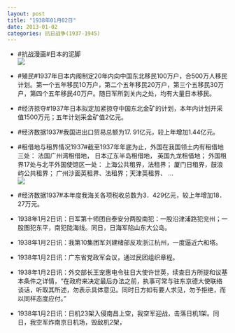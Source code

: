 ```yaml
---
layout: post
title: "1938年01月02日"
date: 2013-01-02
categories: 抗日战争(1937-1945)
---
```


<meta name="referrer" content="no-referrer" />

- #抗战漫画#日本的泥脚 <br/><img src="https://ww4.sinaimg.cn/large/aca367d8jw1e0fiqtbll4j.jpg" />

- #殖民#1937年日本内阁制定20年内向中国东北移民100万户，合500万人移民计划。第一个五年移民1O万户，第二个五年移民20万户，第三个五移民30万户，第四个五年移民40万户。随日军所到关内之处，均有大量日本移民。 

- #经济掠夺#1937年日本拟定加紧掠夺中国东北金矿的计划，本年内计划开采值1500万元；五年计划采金矿值2亿元。 

- #经济数据1937#我国进出口贸易总额为17. 91亿元，较上年增加1.44亿元。 

- #租借地与租界情况1937#截至1937年年底为止，外国在我国领土内有租借地三处： 法国广州湾租借地， 日本辽东半岛租借地， 英国九龙租借地； 外国租界17处与北平外国使馆区一处： 上海公共租界，法租界； 厦门日租界，鼓浪屿公共租界； 广州沙面英租界、法租界；天津英租界、 ...  <br/><img src="https://ww2.sinaimg.cn/large/aca367d8jw1e0fa2rjb22j.jpg" />

- #经济数据1937#本年度我海关各项税收总数为3．429亿元，较上年增加18．27万元。 

- 1938年1月2日讯：日军第十师团自泰安分两股南犯：一股沿津浦路犯兖州；一股图犯东平，南犯陇海线。同日，日海军陷山东大公岛。 

- 1938年1月2日讯：我第10集团军刘建绪部反攻浙江杭州，一度逼近六和塔。  

- 1938年1月2日讯：广东省党政军会议，通过民团组织章程。 

- 1938年1月2日讯：外交部长王宠惠电令驻日大使许世英，续查日方所提和议基本条件之详情，“在政府来决定最后办法之前，执事可常与驻东京德大使联络谈话，听取其所述，勿表示具体意见。同时日方如有要人求见，勿予拒绝，而以同样态度应付。” 

- 1938年1月2日讯：日机23架入侵南昌上空，我空军迎战，击落日机1架。同日，我空军炸南京日机场，毁敌机2架， 

